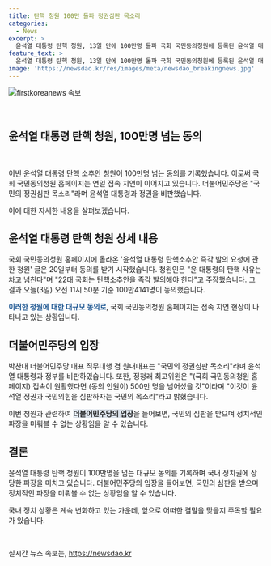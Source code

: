 ```yaml
---
title: 탄핵 청원 100만 돌파 정권심판 목소리
categories:
  - News
excerpt: >
  윤석열 대통령 탄핵 청원, 13일 만에 100만명 돌파 국회 국민동의청원에 등록된 윤석열 대통령 탄핵소추안 청원이 시작된 지 13일 만에 100만 명을 넘는 동의를 받았다. 청원인은 윤 대통령의 탄핵 사유는 차고 넘친다며 22대 국회는 탄핵소추안을 즉각 발의해야 한다고 주장했으며, 박찬대 민주당 대표는 국민의 정권심판 목소리라며 윤석열 대통령과 정부를 비판했다. 관련 의원들은 접속 지연과 함께 더 많은 동의가 있었을 것이라며 국민의 목소리로 보는 바를 강조했다. 
feature_text: >
  윤석열 대통령 탄핵 청원, 13일 만에 100만명 돌파 국회 국민동의청원에 등록된 윤석열 대통령 탄핵소추안 청원이 시작된 지 13일 만에 100만 명을 넘는 동의를 받았다. 청원인은 윤 대통령의 탄핵 사유는 차고 넘친다며 22대 국회는 탄핵소추안을 즉각 발의해야 한다고 주장했으며, 박찬대 민주당 대표는 국민의 정권심판 목소리라며 윤석열 대통령과 정부를 비판했다. 관련 의원들은 접속 지연과 함께 더 많은 동의가 있었을 것이라며 국민의 목소리로 보는 바를 강조했다. 
image: 'https://newsdao.kr/res/images/meta/newsdao_breakingnews.jpg'
---
```


<p><img src="https://newsdao.kr/res/images/meta/newsdao_breakingnews.jpg" alt="firstkoreanews 속보" /></p>

<p data-ke-size="size16">&nbsp;</p>

<h2 data-ke-size="size26">윤석열 대통령 탄핵 청원, 100만명 넘는 동의</h2>

<p data-ke-size="size16">&nbsp;</p>

<p>이번 윤석열 대통령 탄핵 소추안 청원이 100만명 넘는 동의를 기록했습니다. 이로써 국회 국민동의청원 홈페이지는 연일 접속 지연이 이어지고 있습니다. 더불어민주당은 "국민의 정권심판 목소리"라며 윤석열 대통령과 정권을 비판했습니다.</p>

<p>이에 대한 자세한 내용을 살펴보겠습니다.</p>

<h2 data-ke-size="size24">윤석열 대통령 탄핵 청원 상세 내용</h2>

<p>국회 국민동의청원 홈페이지에 올라온 '윤석열 대통령 탄핵소추안 즉각 발의 요청에 관한 청원' 글은 20일부터 동의를 받기 시작했습니다. 청원인은 "윤 대통령의 탄핵 사유는 차고 넘친다"며 "22대 국회는 탄핵소추안을 즉각 발의해야 한다"고 주장했습니다. 그 결과 오늘(3일) 오전 11시 50분 기준 100만4141명이 동의했습니다.</p>

<p><b><span style="color: #1a5490;">이러한 청원에 대한 대규모 동의로</span></b>, 국회 국민동의청원 홈페이지는 접속 지연 현상이 나타나고 있는 상황입니다.</p>

<h2 data-ke-size="size24">더불어민주당의 입장</h2>

<p>박찬대 더불어민주당 대표 직무대행 겸 원내대표는 "국민의 정권심판 목소리"라며 윤석열 대통령과 정부를 비판하였습니다. 또한, 정청래 최고위원은 "(국회 국민동의청원 홈페이지) 접속이 원활했다면 (동의 인원이) 500만 명을 넘어섰을 것"이라며 "이것이 윤석열 정권과 국민의힘을 심판하자는 국민의 목소리"라고 밝혔습니다.</p>

<p>이번 청원과 관련하여 <b><span style="background-color: #21538527;">더불어민주당의 입장</span></b>을 들어보면, 국민의 심판을 받으며 정치적인 파장을 미뤄볼 수 없는 상황임을 알 수 있습니다.</p>

<h2 data-ke-size="size24">결론</h2>

<p>윤석열 대통령 탄핵 청원이 100만명을 넘는 대규모 동의를 기록하며 국내 정치권에 상당한 파장을 미치고 있습니다. 더불어민주당의 입장을 들어보면, 국민의 심판을 받으며 정치적인 파장을 미뤄볼 수 없는 상황임을 알 수 있습니다.</p>

<p>국내 정치 상황은 계속 변화하고 있는 가운데, 앞으로 어떠한 결말을 맞을지 주목할 필요가 있습니다.</p>

<p data-ke-size="size16">&nbsp;</p>
실시간 뉴스 속보는, <a href="https://newsdao.kr" rel="dofollow">https://newsdao.kr</a>


